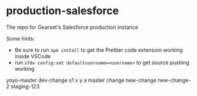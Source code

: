 # production-salesforce
The repo for Gearset's Salesforce production instance

Some hints:

 - Be sure to run `npm install` to get the Prettier code extension working inside VSCode
 - run `sfdx config:set defaultusername=<username>` to get source pushing working

yoyo-master
dev-change
s1 x
y
a master change
new-change
new-change-2
staging-123
